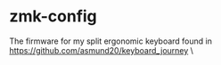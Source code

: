 # zmk-config
The firmware for my split ergonomic keyboard found in https://github.com/asmund20/keyboard_journey \

